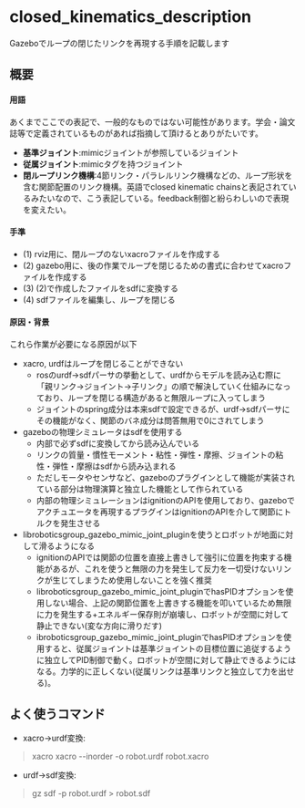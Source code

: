 closed_kinematics_description  
====
  
Gazeboでループの閉じたリンクを再現する手順を記載します  
  
## 概要  
  
#### 用語  
あくまでここでの表記で、一般的なものではない可能性があります。学会・論文誌等で定義されているものがあれば指摘して頂けるとありがたいです。  
- __基準ジョイント__:mimicジョイントが参照しているジョイント  
- __従属ジョイント__:mimicタグを持つジョイント  
- __閉ループリンク機構__:4節リンク・パラレルリンク機構などの、ループ形状を含む関節配置のリンク機構。英語でclosed kinematic chainsと表記されているみたいなので、こう表記している。feedback制御と紛らわしいので表現を変えたい。  
  
#### 手準  
  
- (1) rviz用に、閉ループのないxacroファイルを作成する  
- (2) gazebo用に、後の作業でループを閉じるための書式に合わせてxacroファイルを作成する  
- (3) (2)で作成したファイルをsdfに変換する  
- (4) sdfファイルを編集し、ループを閉じる  
  
#### 原因・背景
これら作業が必要になる原因が以下  

- xacro, urdfはループを閉じることができない  
    - rosのurdf→sdfパーサの挙動として、urdfからモデルを読み込む際に「親リンク→ジョイント→子リンク」の順で解決していく仕組みになっており、ループを閉じる構造があると無限ループに入ってしまう  
    - ジョイントのspring成分は本来sdfで設定できるが、urdf→sdfパーサにその機能がなく、関節のバネ成分は問答無用で0にされてしまう  
- gazeboの物理シミュレータはsdfを使用する  
    - 内部で必ずsdfに変換してから読み込んでいる  
    - リンクの質量・慣性モーメント・粘性・弾性・摩擦、ジョイントの粘性・弾性・摩擦はsdfから読み込まれる  
    - ただしモータやセンサなど、gazeboのプラグインとして機能が実装されている部分は物理演算と独立した機能として作られている  
    - 内部の物理シミュレーションはignitionのAPIを使用しており、gazeboでアクチュエータを再現するプラグインはignitionのAPIを介して関節にトルクを発生させる  
- libroboticsgroup_gazebo_mimic_joint_pluginを使うとロボットが地面に対して滑るようになる  
    - ignitionのAPIでは関節の位置を直接上書きして強引に位置を拘束する機能があるが、これを使うと無限の力を発生して反力を一切受けないリンクが生じてしまうため使用しないことを強く推奨
    - libroboticsgroup_gazebo_mimic_joint_pluginでhasPIDオプションを使用しない場合、上記の関節位置を上書きする機能を叩いているため無限に力を発生する+エネルギー保存則が崩壊し、ロボットが空間に対して静止できない(変な方向に滑りだす)
    - ibroboticsgroup_gazebo_mimic_joint_pluginでhasPIDオプションを使用すると、従属ジョイントは基準ジョイントの目標位置に追従するように独立してPID制御で動く。ロボットが空間に対して静止できるようにはなる。力学的に正しくない(従属リンクは基準リンクと独立して力を出せる)。
## よく使うコマンド  
- xacro→urdf変換:  
> xacro xacro --inorder -o robot.urdf robot.xacro  
- urdf→sdf変換:  
> gz sdf -p robot.urdf > robot.sdf  
  
  